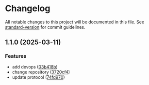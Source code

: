 # Changelog

All notable changes to this project will be documented in this file. See [standard-version](https://github.com/conventional-changelog/standard-version) for commit guidelines.

## 1.1.0 (2025-03-11)


### Features

* add devops ([03b418b](https://github.com/rwa-hub/rwa-smart-contract/commit/03b418b9d113a22e4e8e57c24bee641e879e7bea))
* change repository ([3720cf4](https://github.com/rwa-hub/rwa-smart-contract/commit/3720cf4a96ff95688435a4f77d676a5bf2fd9e2d))
* update protocol ([74fd970](https://github.com/rwa-hub/rwa-smart-contract/commit/74fd9700edc930d9f4579261127b14756ade979c))
